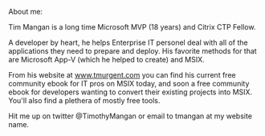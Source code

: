About me:

Tim Mangan is a long time Microsoft MVP (18 years) and Citrix CTP Fellow.

A developer by heart, he helps Enterprise IT personel deal with all of the applications they need to prepare and deploy. His favorite methods for that are Microsoft App-V (which he helped to create) and MSIX.

From his website at www.tmurgent.com you can find his current free community ebook for IT pros on MSIX today, and soon a free community ebook for developers wanting to convert their existing projects into MSIX. You'll also find a plethera of mostly free tools.

Hit me up on twitter @TimothyMangan or email to tmangan at my website name.

<!---
TimMangan/TimMangan is a ✨ special ✨ repository because its `README.md` (this file) appears on your GitHub profile.
You can click the Preview link to take a look at your changes.
--->

